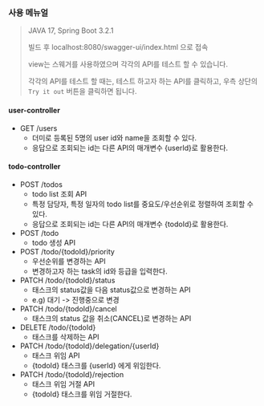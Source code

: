 ### 사용 메뉴얼
> JAVA 17, Spring Boot 3.2.1
>  
> 빌드 후 localhost:8080/swagger-ui/index.html 으로 접속
> 
> view는 스웨거를 사용하였으며 각각의 API를 테스트 할 수 있습니다.
> 
> 각각의 API를 테스트 할 때는, 테스트 하고자 하는 API를 클릭하고, 우측 상단의 `Try it out` 버튼을 클릭하면 됩니다.


#### user-controller
*   GET /users
    * 더미로 등록된 5명의 user id와 name을 조회할 수 있다.
    * 응답으로 조회되는 id는 다른 API의 매개변수 {userId}로 활용한다.


#### todo-controller
* POST /todos
    *  todo list 조회 API
    *  특정 담당자, 특정 일자의 todo list를 중요도/우선순위로 정렬하여 조회할 수 있다.
    *  응답으로 조회되는 id는 다른 API의 매개변수 {todoId}로 활용한다.
* POST /todo
    * todo 생성 API
* POST /todo/{todoId}/priority
    * 우선순위를 변경하는 API
    * 변경하고자 하는 task의 id와 등급을 입력한다.
* PATCH /todo/{todoId}/status
    * 태스크의 status값을 다음 status값으로 변경하는 API
    * e.g) 대기 -> 진행중으로 변경
* PATCH /todo/{todoId}/cancel
    * 태스크의 status 값을 취소(CANCEL)로 변경하는 API
* DELETE /todo/{todoId}
    * 태스크를 삭제하는 API
* PATCH /todo/{todoId}/delegation/{userId}
    * 태스크 위임 API
    * {todoId} 태스크를 {userId} 에게 위임한다.
* PATCH /todo/{todoId}/rejection
    * 태스크 위임 거절 API
    * {todoId} 태스크를 위임 거절한다.